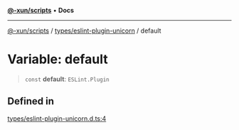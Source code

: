 [**@-xun/scripts**](../../../README.md) • **Docs**

***

[@-xun/scripts](../../../README.md) / [types/eslint-plugin-unicorn](../README.md) / default

# Variable: default

> `const` **default**: `ESLint.Plugin`

## Defined in

[types/eslint-plugin-unicorn.d.ts:4](https://github.com/Xunnamius/xscripts/blob/0bf89cad7426062a1d0f1ed6b9e69c1e60c734aa/types/eslint-plugin-unicorn.d.ts#L4)
